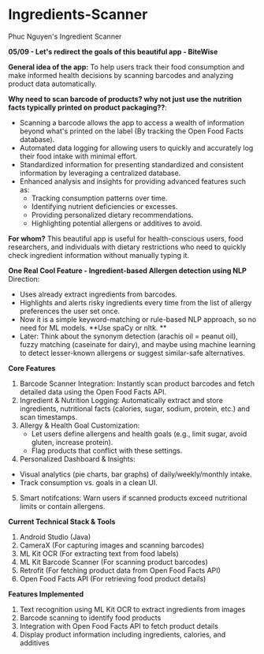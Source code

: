﻿# Ingredients-Scanner
Phuc Nguyen's Ingredient Scanner

**05/09 - Let's redirect the goals of this beautiful app - BiteWise**


**General idea of the app:** 
To help users track their food consumption and make informed health decisions by scanning barcodes and analyzing product data automatically.

**Why need to scan barcode of products? why not just use the nutrition facts typically printed on product packaging??**:
- Scanning a barcode allows the app to access a wealth of information beyond what's printed on the label (By tracking the Open Food Facts database).
- Automated data logging for allowing users to quickly and accurately log their food intake with minimal effort.
- Standardized information for presenting standardized and consistent information by leveraging a centralized database.
- Enhanced analysis and insights for providing advanced features such as:
  + Tracking consumption patterns over time.
  + Identifying nutrient deficiencies or excesses.
  + Providing personalized dietary recommendations.
  + Highlighting potential allergens or additives to avoid. 

**For whom?** This beautiful app is useful for health-conscious users, food researchers, and individuals with dietary restrictions who need to quickly check ingredient information without manually typing it.

**One Real Cool Feature - Ingredient-based Allergen detection using NLP**
Direction: 
- Uses already extract ingredients from barcodes.
- Highlights and alerts risky ingredients every time from the list of allergy preferences the user set once.
- Now it is a simple keyword-matching or rule-based NLP approach, so no need for ML models. **Use spaCy or nltk. **
- Later: Think about the synonym detection (arachis oil = peanut oil), fuzzy matching (caseinate for dairy), and maybe using machine learning to detect lesser-known allergens or suggest similar-safe alternatives.
  
**Core Features**
1. Barcode Scanner Integration: Instantly scan product barcodes and fetch detailed data using the Open Food Facts API.
2. Ingredient & Nutrition Logging: Automatically extract and store ingredients, nutritional facts (calories, sugar, sodium, protein, etc.) and scan timestamps.
3. Allergy & Health Goal Customization:
   - Let users define allergens and health goals (e.g., limit sugar, avoid gluten, increase protein).
   - Flag products that conflict with these settings.
4. Personalized Dashboard & Insights:
- Visual analytics (pie charts, bar graphs) of daily/weekly/monthly intake.
- Track consumption vs. goals in a clean UI.
5. Smart notifcations: Warn users if scanned products exceed nutritional limits or contain allergens.

**Current Technical Stack & Tools**
1. Android Studio (Java)
2. CameraX (For capturing images and scanning barcodes)
3. ML Kit OCR (For extracting text from food labels)
4. ML Kit Barcode Scanner (For scanning product barcodes)
5. Retrofit (For fetching product data from Open Food Facts API)
6. Open Food Facts API (For retrieving food product details)

**Features Implemented**
1. Text recognition using ML Kit OCR to extract ingredients from images
2. Barcode scanning to identify food products
3. Integration with Open Food Facts API to fetch product details
4. Display product information including ingredients, calories, and additives


